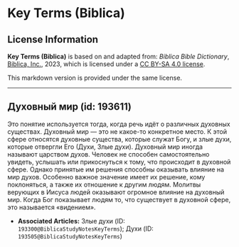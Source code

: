 # Key Terms (Biblica)

## License Information

**Key Terms (Biblica)** is based on and adapted from: _Biblica Bible Dictionary_, [Biblica, Inc.](https://www.biblica.com/), 2023, which is licensed under a [CC BY-SA 4.0 license](https://creativecommons.org/licenses/by-sa/4.0/legalcode.en).

This markdown version is provided under the same license.



--------------------------------

## Духовный мир (id: 193611)

Это понятие используется тогда, когда речь идёт о различных духовных существах. Духовный мир — это не какое\-то конкретное место. К этой сфере относятся духовные существа, которые служат Богу, и злые духи, которые отвергли Его (Духи, Злые духи). Духовный мир иногда называют царством духов. Человек не способен самостоятельно увидеть, услышать или прикоснуться к тому, что происходит в духовной сфере. Однако принятые им решения способны оказывать влияние на мир духов. Особенно важное значение имеет их решение, кому поклоняться, а также их отношение к другим людям. Молитвы верующих в Иисуса людей оказывают огромное влияние на духовный мир. Когда Бог показывает людям то, что существует в духовной сфере, это называется «видением».

* **Associated Articles:** Злые духи (ID: `193300@BiblicaStudyNotesKeyTerms`); Духи (ID: `193505@BiblicaStudyNotesKeyTerms`)

